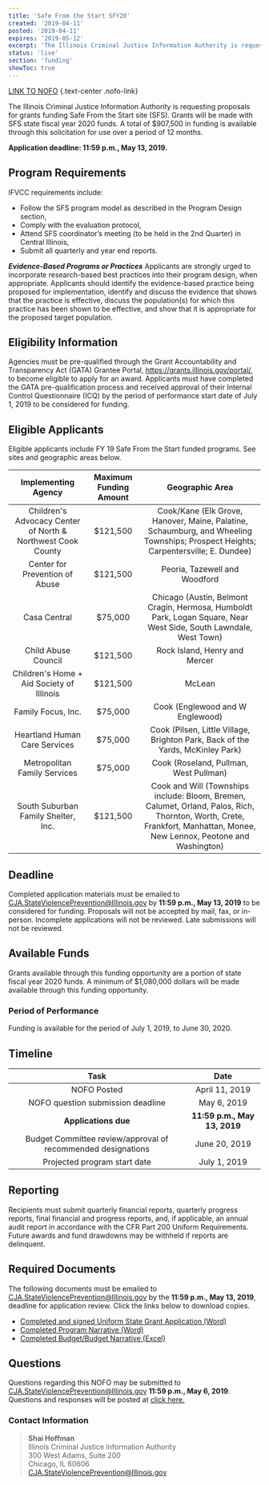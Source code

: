 ```yaml
---
title: 'Safe From the Start SFY20'
created: '2019-04-11'
posted: '2019-04-11'
expires: '2019-05-12'
excerpt: 'The Illinois Criminal Justice Information Authority is requesting proposals for grants funding Safe From the Start site (SFS). Grants will be made with SFS state fiscal year 2020 funds. A total of $1,080,000 in funding is available through this solicitation for use over a period of 12 months. '
status: 'live'
section: 'funding'
showToc: true
---
```


[LINK TO NOFO](SFSFY20NOFO.PDF) {.text-center .nofo-link}

The Illinois Criminal Justice Information Authority is requesting proposals for grants funding Safe From the Start site (SFS). Grants will be made with SFS state fiscal year 2020 funds. A total of $907,500 in funding is available through this solicitation for use over a period of 12 months.

**Application deadline: 11:59 p.m., May 13, 2019.**

## Program Requirements

IFVCC requirements include:

- Follow the SFS program model as described in the Program Design section,
- Comply with the evaluation protocol,
- Attend SFS coordinator’s meeting (to be held in the 2nd Quarter) in Central Illinois,
- Submit all quarterly and year end reports.

_**Evidence-Based Programs or Practices**_ Applicants are strongly urged to incorporate research-based best practices into their program design, when appropriate. Applicants should identify the evidence-based practice being proposed for implementation, identify and discuss the evidence that shows that the practice is effective, discuss the population(s) for which this practice has been shown to be effective, and show that it is appropriate for the proposed target population.

## Eligibility Information

Agencies must be pre-qualified through the Grant Accountability and Transparency Act (GATA) Grantee Portal, https://grants.illinois.gov/portal/, to become eligible to apply for an award. Applicants must have completed the GATA pre-qualification process and received approval of their Internal Control Questionnaire (ICQ) by the period of performance start date of July 1, 2019 to be considered for funding.

## Eligible Applicants

Eligible applicants include FY 19 Safe From the Start funded programs. See sites and geographic areas below.

|                     Implementing Agency                     | Maximum Funding Amount |                                                                             Geographic Area                                                                             |
| :---------------------------------------------------------: | :--------------------: | :---------------------------------------------------------------------------------------------------------------------------------------------------------------------: |
| Children's Advocacy Center of North & Northwest Cook County |        $121,500        |                    Cook/Kane (Elk Grove, Hanover, Maine, Palatine, Schaumburg, and Wheeling Townships; Prospect Heights; Carpentersville; E. Dundee)                    |
|               Center for Prevention of Abuse                |        $121,500        |                                                                      Peoria, Tazewell and Woodford                                                                      |
|                        Casa Central                         |        $75,000         |                            Chicago (Austin, Belmont Cragin, Hermosa, Humboldt Park, Logan Square, Near West Side, South Lawndale, West Town)                            |
|                     Child Abuse Council                     |        $121,500        |                                                                      Rock Island, Henry and Mercer                                                                      |
|          Children's Home + Aid Society of Illinois          |        $121,500        |                                                                                 McLean                                                                                  |
|                     Family Focus, Inc.                      |        $75,000         |                                                                    Cook (Englewood and W Englewood)                                                                     |
|                Heartland Human Care Services                |        $75,000         |                                             Cook (Pilsen, Little Village, Brighton Park, Back of the Yards, McKinley Park)                                              |
|                Metropolitan Family Services                 |        $75,000         |                                                                 Cook (Roseland, Pullman, West Pullman)                                                                  |
|             South Suburban Family Shelter, Inc.             |        $121,500        | Cook and Will (Townships include: Bloom, Bremen, Calumet, Orland, Palos, Rich, Thornton, Worth, Crete, Frankfort, Manhattan, Monee, New Lennox, Peotone and Washington) |

## Deadline

Completed application materials must be emailed to CJA.StateViolencePrevention@Illinois.gov by **11:59 p.m., May 13, 2019** to be considered for funding. Proposals will not be accepted by mail, fax, or in-person. Incomplete applications will not be reviewed. Late submissions will not be reviewed.

## Available Funds

Grants available through this funding opportunity are a portion of state fiscal year 2020 funds. A minimum of $1,080,000 dollars will be made available through this funding opportunity.

### Period of Performance

Funding is available for the period of July 1, 2019, to June 30, 2020.

## Timeline

|                             Task                             |             Date             |
| :----------------------------------------------------------: | :--------------------------: |
|                         NOFO Posted                          |        April 11, 2019        |
|              NOFO question submission deadline               |         May 6, 2019          |
|                     **Applications due**                     | **11:59 p.m., May 13, 2019** |
| Budget Committee review/approval of recommended designations |        June 20, 2019         |
|                 Projected program start date                 |         July 1, 2019         |

## Reporting

Recipients must submit quarterly financial reports, quarterly progress reports, final financial and progress reports, and, if applicable, an annual audit report in accordance with the CFR Part 200 Uniform Requirements. Future awards and fund drawdowns may be withheld if reports are delinquent.

## Required Documents

The following documents must be emailed to CJA.StateViolencePrevention@Illinois.gov by the **11:59 p.m., May 13, 2019**, deadline for application review. Click the links below to download copies.

- [Completed and signed Uniform State Grant Application (Word)](SFSFY20Application.docx)
- [Completed Program Narrative (Word)](SFSFY20ProgramNarrative.docx)
- [Completed Budget/Budget Narrative (Excel)](SFSFY20BudgetTemplate.xlsx)

## Questions

Questions regarding this NOFO may be submitted to CJA.StateViolencePrevention@Illinois.gov **11:59 p.m., May 6, 2019**. Questions and responses will be posted at [click here.](SFSFY20RESPONSEtoAPPLICANTQuestions.pdf)

### Contact Information

> <strong>Shai Hoffman</strong></br>
> Illinois Criminal Justice Information Authority<br/>
> 300 West Adams, Suite 200<br/>
> Chicago, IL 60606<br/>
> CJA.StateViolencePrevention@Illinois.gov</p>
